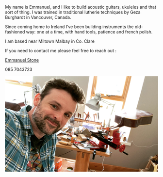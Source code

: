 My name is Emmanuel, and I like to build acoustic guitars, ukuleles and that sort of thing.
I was trained in traditional lutherie techniques by Geza Burghardt in Vancouver, Canada. 

Since coming home to Ireland I’ve been building instruments the old-fashioned way: one at a time, with hand tools, patience and french polish.

I am based near Miltown Malbay in Co. Clare

If you need to contact me please feel free to reach out :

[Emmanuel Stone](mailto:info@emmanuelstone.com)

085 7043723

![Emmanuel at his messy workbench](Eatbench.jpeg?raw=true "Emmanuel at his messy workbench")

